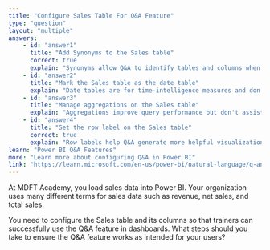 ```yaml
---
title: "Configure Sales Table For Q&A Feature"
type: "question"
layout: "multiple"
answers:
    - id: "answer1"
      title: "Add Synonyms to the Sales table"
      correct: true
      explain: "Synonyms allow Q&A to identify tables and columns when users use their own terminology."
    - id: "answer2"
      title: "Mark the Sales table as the date table"
      explain: "Date tables are for time-intelligence measures and don't assist with Q&A terminology."
    - id: "answer3"
      title: "Manage aggregations on the Sales table"
      explain: "Aggregations improve query performance but don't assist with Q&A terminology."
    - id: "answer4"
      title: "Set the row label on the Sales table"
      correct: true
      explain: "Row labels help Q&A generate more helpful visualizations by defining which column best identifies a row."
learn: "Power BI Q&A Features"
more: "Learn more about configuring Q&A in Power BI"
link: "https://learn.microsoft.com/en-us/power-bi/natural-language/q-and-a-best-practices"
---
```

At MDFT Academy, you load sales data into Power BI. Your organization uses many different terms for sales data such as revenue, net sales, and total sales.

You need to configure the Sales table and its columns so that trainers can successfully use the Q&A feature in dashboards. What steps should you take to ensure the Q&A feature works as intended for your users?
